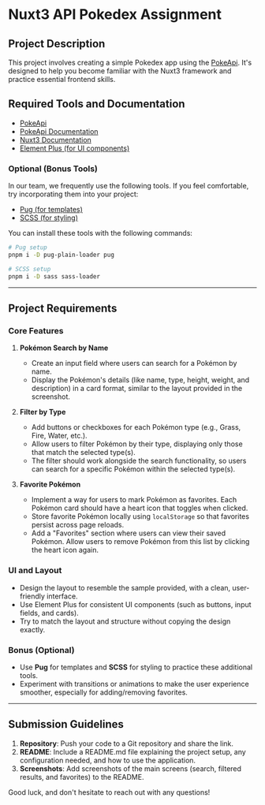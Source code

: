 # Nuxt3 API Pokedex Assignment

## Project Description

This project involves creating a simple Pokedex app using the [PokeApi](https://pokeapi.co/). It's designed to help you become familiar with the Nuxt3 framework and practice essential frontend skills.

## Required Tools and Documentation

- [PokeApi](https://pokeapi.co/)
- [PokeApi Documentation](https://pokeapi.co/docs/v2)
- [Nuxt3 Documentation](https://v3.nuxtjs.org/)
- [Element Plus (for UI components)](https://element-plus.org/en-US/)

### Optional (Bonus Tools)

In our team, we frequently use the following tools. If you feel comfortable, try incorporating them into your project:

- [Pug (for templates)](https://pugjs.org/api/getting-started.html)
- [SCSS (for styling)](https://sass-lang.com/documentation)

You can install these tools with the following commands:

```bash
# Pug setup
pnpm i -D pug-plain-loader pug

# SCSS setup
pnpm i -D sass sass-loader
```

---

## Project Requirements

### Core Features

1. **Pokémon Search by Name**

   - Create an input field where users can search for a Pokémon by name.
   - Display the Pokémon's details (like name, type, height, weight, and description) in a card format, similar to the layout provided in the screenshot.

2. **Filter by Type**

   - Add buttons or checkboxes for each Pokémon type (e.g., Grass, Fire, Water, etc.).
   - Allow users to filter Pokémon by their type, displaying only those that match the selected type(s).
   - The filter should work alongside the search functionality, so users can search for a specific Pokémon within the selected type(s).

3. **Favorite Pokémon**
   - Implement a way for users to mark Pokémon as favorites. Each Pokémon card should have a heart icon that toggles when clicked.
   - Store favorite Pokémon locally using `localStorage` so that favorites persist across page reloads.
   - Add a "Favorites" section where users can view their saved Pokémon. Allow users to remove Pokémon from this list by clicking the heart icon again.

### UI and Layout

- Design the layout to resemble the sample provided, with a clean, user-friendly interface.
- Use Element Plus for consistent UI components (such as buttons, input fields, and cards).
- Try to match the layout and structure without copying the design exactly.

### Bonus (Optional)

- Use **Pug** for templates and **SCSS** for styling to practice these additional tools.
- Experiment with transitions or animations to make the user experience smoother, especially for adding/removing favorites.

---

## Submission Guidelines

1. **Repository**: Push your code to a Git repository and share the link.
2. **README**: Include a README.md file explaining the project setup, any configuration needed, and how to use the application.
3. **Screenshots**: Add screenshots of the main screens (search, filtered results, and favorites) to the README.

Good luck, and don't hesitate to reach out with any questions!
